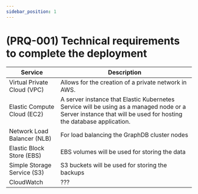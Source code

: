 ```yaml
---
sidebar_position: 1
---
```


# (PRQ-001) Technical requirements to complete the deployment

| Service                     | Description                                                                                                                                                    |
|-----------------------------|----------------------------------------------------------------------------------------------------------------------------------------------------------------|
| Virtual Private Cloud (VPC) | Allows for the creation of a private network in AWS.                                                                                                           |
| Elastic Compute Cloud (EC2) | A server instance that Elastic Kubernetes Service will be using as a managed node or a Server instance that will be used for hosting the database application. |
| Network Load Balancer (NLB) | For load balancing the GraphDB cluster nodes                                                                                                                   |
| Elastic Block Store (EBS)   | EBS volumes will be used for storing the data                                                                                                                  |
| Simple Storage Service (S3) | S3 buckets will be used for storing the backups                                                                                                                |
| CloudWatch                  | ???                                                                                                                                                            |



